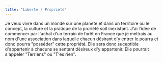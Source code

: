 ```yaml
---
title: "Liberté / Propriété"
---
```

Je veux vivre dans un monde sur une planète et dans un territoire où le concept, la culture et la pratique de la proriété soit inexistant.
J'ai l'idée de commencer par l'achat d'un terrain de forêt en France que je mettrais au nom d'une association dans laquelle chacun désirant d'y entrer le pourra et donc pourra "posséder" cette propriété. Elle sera donc suceptible d'appartenir à chacuns se sentant désireux d'y appartenir. 
Elle pourrait s'appeler "Terriens" ou "T'es rien".